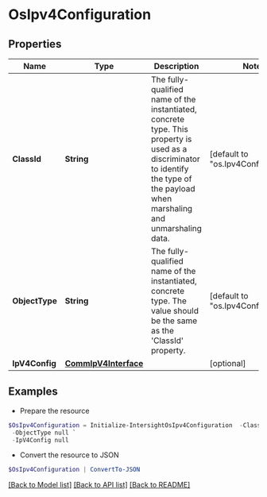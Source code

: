 # OsIpv4Configuration
## Properties

Name | Type | Description | Notes
------------ | ------------- | ------------- | -------------
**ClassId** | **String** | The fully-qualified name of the instantiated, concrete type. This property is used as a discriminator to identify the type of the payload when marshaling and unmarshaling data. | [default to "os.Ipv4Configuration"]
**ObjectType** | **String** | The fully-qualified name of the instantiated, concrete type. The value should be the same as the &#39;ClassId&#39; property. | [default to "os.Ipv4Configuration"]
**IpV4Config** | [**CommIpV4Interface**](CommIpV4Interface.md) |  | [optional] 

## Examples

- Prepare the resource
```powershell
$OsIpv4Configuration = Initialize-IntersightOsIpv4Configuration  -ClassId null `
 -ObjectType null `
 -IpV4Config null
```

- Convert the resource to JSON
```powershell
$OsIpv4Configuration | ConvertTo-JSON
```

[[Back to Model list]](../README.md#documentation-for-models) [[Back to API list]](../README.md#documentation-for-api-endpoints) [[Back to README]](../README.md)

